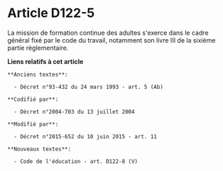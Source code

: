 # Article D122-5

La mission de formation continue des adultes s'exerce dans le cadre général fixé par le code du travail, notamment
son livre III de la sixième partie règlementaire.

**Liens relatifs à cet article**

	**Anciens textes**:

	  - Décret n°93-432 du 24 mars 1993 - art. 5 (Ab)

	**Codifié par**:

	  - Décret n°2004-703 du 13 juillet 2004

	**Modifié par**:

	  - Décret n°2015-652 du 10 juin 2015 - art. 11

	**Nouveaux textes**:

	  - Code de l'éducation - art. D122-8 (V)
